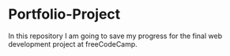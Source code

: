 # Portfolio-Project
In this repository I am going to save my progress for the final web development project at freeCodeCamp.
